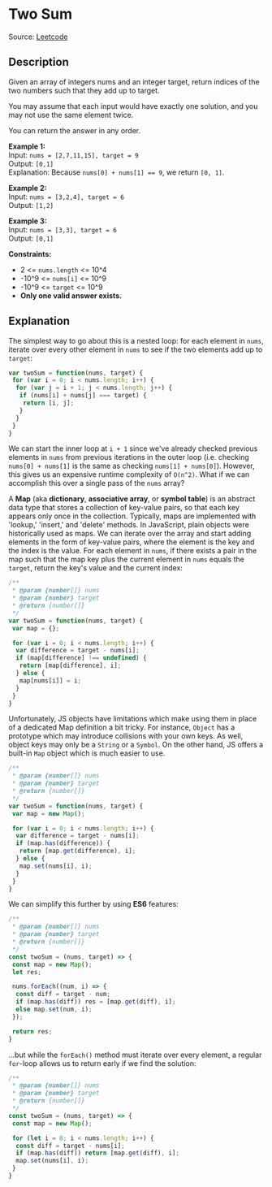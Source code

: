# Two Sum

Source: [Leetcode](https://leetcode.com/problems/two-sum)

## Description

Given an array of integers nums and an integer target, return indices of the two numbers such that they add up to target.

You may assume that each input would have exactly one solution, and you may not use the same element twice.

You can return the answer in any order.

**Example 1:**  
Input: `nums = [2,7,11,15], target = 9`  
Output: `[0,1]`  
Explanation: Because `nums[0] + nums[1] == 9`, we return `[0, 1]`.

**Example 2:**  
Input: `nums = [3,2,4], target = 6`  
Output: `[1,2]`

**Example 3:**  
Input: `nums = [3,3], target = 6`  
Output: `[0,1]`

**Constraints:**  

- 2 <= `nums.length` <= 10^4
- -10^9 <= `nums[i]` <= 10^9
- -10^9 <= `target` <= 10^9
- **Only one valid answer exists.**

## Explanation

The simplest way to go about this is a nested loop: for each element in `nums`, iterate over every other element in `nums` to see if the two elements add up to `target`:

```javascript
var twoSum = function(nums, target) {
 for (var i = 0; i < nums.length; i++) {
  for (var j = i + 1; j < nums.length; j++) {
   if (nums[i] + nums[j] === target) {
    return [i, j];
   }
  }
 }
}
```

We can start the inner loop at `i + 1` since we've already checked previous elements in `nums` from previous iterations in the outer loop (i.e. checking `nums[0] + nums[1]` is the same as checking `nums[1] + nums[0]`). However, this gives us an expensive runtime complexity of `O(n^2)`. What if we can accomplish this over a single pass of the `nums` array?

A **Map** (aka **dictionary**, **associative array**, or **symbol table**) is an abstract data type that stores a collection of key-value pairs, so that each key appears only once in the collection. Typically, maps are implemented with 'lookup,' 'insert,' and 'delete' methods. In JavaScript, plain objects were historically used as maps. We can iterate over the array and start adding elements in the form of key-value pairs, where the element is the key and the index is the value. For each element in `nums`, if there exists a pair in the map such that the map key plus the current element in `nums` equals the `target`, return the key's value and the current index:

```javascript
/**
 * @param {number[]} nums
 * @param {number} target
 * @return {number[]}
 */
var twoSum = function(nums, target) {
 var map = {};

 for (var i = 0; i < nums.length; i++) {
  var difference = target - nums[i];
  if (map[difference] !== undefined) {
   return [map[difference], i];
  } else {
   map[nums[i]] = i;
  }
 }
}
```

Unfortunately, JS objects have limitations which make using them in place of a dedicated Map definition a bit tricky. For instance, `Object` has a prototype which may introduce collisions with your own keys.  As well, object keys may only be a `String` or a `Symbol`. On the other hand, JS offers a built-in `Map` object which is much easier to use.

```javascript
/**
 * @param {number[]} nums
 * @param {number} target
 * @return {number[]}
 */
var twoSum = function(nums, target) {
 var map = new Map();

 for (var i = 0; i < nums.length; i++) {
  var difference = target - nums[i];
  if (map.has(difference)) {
   return [map.get(difference), i];
  } else {
   map.set(nums[i], i);
  }
 }
}
```

We can simplify this further by using **ES6** features:

```javascript
/**
 * @param {number[]} nums
 * @param {number} target
 * @return {number[]}
 */
const twoSum = (nums, target) => {
 const map = new Map();
 let res;

 nums.forEach((num, i) => {
  const diff = target - num;
  if (map.has(diff)) res = [map.get(diff), i];
  else map.set(num, i);
 });

 return res;
}
```

...but while the `forEach()` method must iterate over every element, a regular `for`-loop allows us to return early if we find the solution:

```javascript
/**
 * @param {number[]} nums
 * @param {number} target
 * @return {number[]}
 */
const twoSum = (nums, target) => {
 const map = new Map();

 for (let i = 0; i < nums.length; i++) {
  const diff = target - nums[i];
  if (map.has(diff)) return [map.get(diff), i];
  map.set(nums[i], i);
 }
}
```
